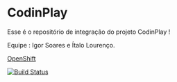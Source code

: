 # CodinPlay

Esse é o repositório de integração do projeto CodinPlay !

Equipe : Igor Soares e Ítalo Lourenço.

[OpenShift](http://projetocodinplay-projetocodinplay.44fs.preview.openshiftapps.com/Codinplay-0.0.1-SNAPSHOT/)

[![Build Status](https://travis-ci.org/italolourenco/projetocodinplay.svg?branch=master)](https://travis-ci.org/italolourenco/projetocodinplay)
